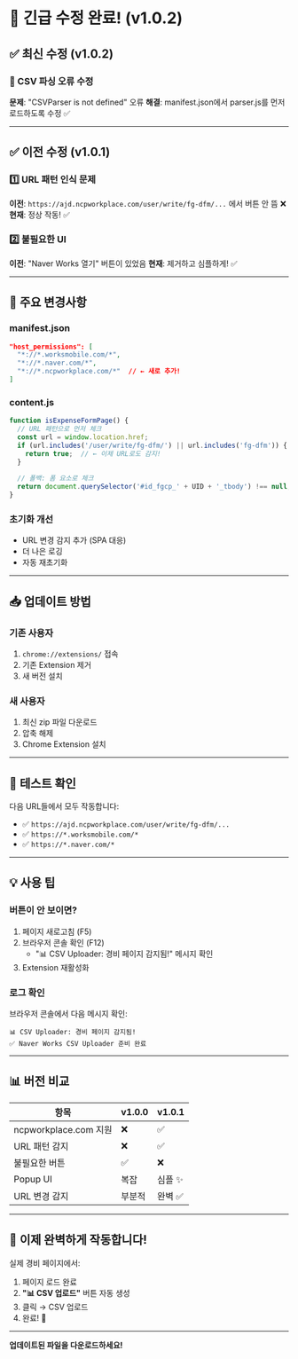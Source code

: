 # 🔧 긴급 수정 완료! (v1.0.2)

## ✅ 최신 수정 (v1.0.2)

### 🚨 CSV 파싱 오류 수정
**문제**: "CSVParser is not defined" 오류
**해결**: manifest.json에서 parser.js를 먼저 로드하도록 수정 ✅

---

## ✅ 이전 수정 (v1.0.1)

### 1️⃣ URL 패턴 인식 문제
**이전**: `https://ajd.ncpworkplace.com/user/write/fg-dfm/...` 에서 버튼 안 뜸 ❌
**현재**: 정상 작동! ✅

### 2️⃣ 불필요한 UI
**이전**: "Naver Works 열기" 버튼이 있었음
**현재**: 제거하고 심플하게! ✅

---

## 🚀 주요 변경사항

### manifest.json
```json
"host_permissions": [
  "*://*.worksmobile.com/*",
  "*://*.naver.com/*",
  "*://*.ncpworkplace.com/*"  // ← 새로 추가!
]
```

### content.js
```javascript
function isExpenseFormPage() {
  // URL 패턴으로 먼저 체크
  const url = window.location.href;
  if (url.includes('/user/write/fg-dfm/') || url.includes('fg-dfm')) {
    return true;  // ← 이제 URL로도 감지!
  }
  
  // 폴백: 폼 요소로 체크
  return document.querySelector('#id_fgcp_' + UID + '_tbody') !== null;
}
```

### 초기화 개선
- URL 변경 감지 추가 (SPA 대응)
- 더 나은 로깅
- 자동 재초기화

---

## 📥 업데이트 방법

### 기존 사용자
1. `chrome://extensions/` 접속
2. 기존 Extension 제거
3. 새 버전 설치

### 새 사용자
1. 최신 zip 파일 다운로드
2. 압축 해제
3. Chrome Extension 설치

---

## 🧪 테스트 확인

다음 URL들에서 모두 작동합니다:
- ✅ `https://ajd.ncpworkplace.com/user/write/fg-dfm/...`
- ✅ `https://*.worksmobile.com/*`
- ✅ `https://*.naver.com/*`

---

## 💡 사용 팁

### 버튼이 안 보이면?
1. 페이지 새로고침 (F5)
2. 브라우저 콘솔 확인 (F12)
   - "📊 CSV Uploader: 경비 페이지 감지됨!" 메시지 확인
3. Extension 재활성화

### 로그 확인
브라우저 콘솔에서 다음 메시지 확인:
```
📊 CSV Uploader: 경비 페이지 감지됨!
✅ Naver Works CSV Uploader 준비 완료
```

---

## 📊 버전 비교

| 항목 | v1.0.0 | v1.0.1 |
|------|--------|--------|
| ncpworkplace.com 지원 | ❌ | ✅ |
| URL 패턴 감지 | ❌ | ✅ |
| 불필요한 버튼 | ✅ | ❌ |
| Popup UI | 복잡 | 심플 ✨ |
| URL 변경 감지 | 부분적 | 완벽 ✅ |

---

## 🎉 이제 완벽하게 작동합니다!

실제 경비 페이지에서:
1. 페이지 로드 완료
2. **"📊 CSV 업로드"** 버튼 자동 생성
3. 클릭 → CSV 업로드
4. 완료! 🚀

---

**업데이트된 파일을 다운로드하세요!**
